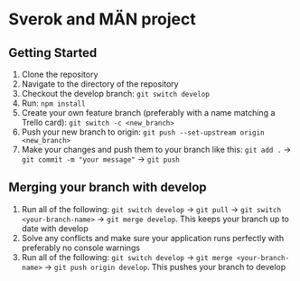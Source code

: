 # Sverok and MÄN project

## Getting Started

1. Clone the repository
2. Navigate to the directory of the repository
3. Checkout the develop branch: `git switch develop`
4. Run: `npm install`
5. Create your own feature branch (preferably with a name matching a Trello card): `git switch -c <new_branch>`
6. Push your new branch to origin: `git push --set-upstream origin <new_branch>`
7. Make your changes and push them to your branch like this: `git add .` -> `git commit -m "your message"` -> `git push`

## Merging your branch with develop

1. Run all of the following: `git switch develop` -> `git pull` -> `git switch <your-branch-name>` -> `git merge develop`. This keeps your branch up to date with develop
2. Solve any conflicts and make sure your application runs perfectly with preferably no console warnings
3. Run all of the following: `git switch develop` -> `git merge <your-branch-name>` -> `git push origin develop`. This pushes your branch to develop
